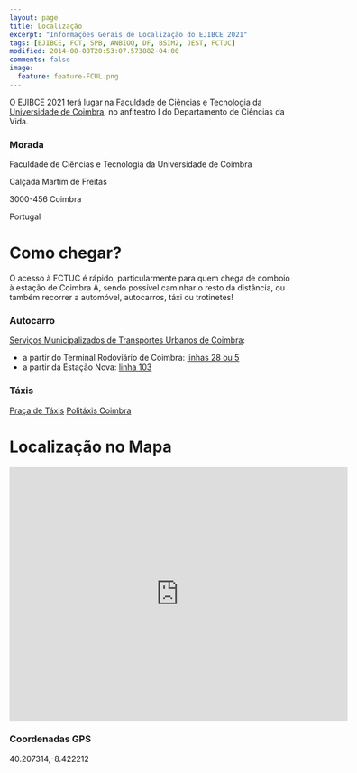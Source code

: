```yaml
---
layout: page
title: Localização
excerpt: "Informações Gerais de Localização do EJIBCE 2021"
tags: [EJIBCE, FCT, SPB, ANBIOQ, DF, BSIM2, JEST, FCTUC]
modified: 2014-08-08T20:53:07.573882-04:00
comments: false
image:
  feature: feature-FCUL.png
---
```


O EJIBCE 2021 terá lugar na [Faculdade de Ciências e Tecnologia da Universidade de Coimbra](https://www.uc.pt/en/fctuc), no anfiteatro I do Departamento de Ciências da Vida.

### Morada
Faculdade de Ciências e Tecnologia da Universidade de Coimbra

Calçada Martim de Freitas

3000-456 Coimbra

Portugal

# Como chegar?
O acesso à FCTUC é rápido, particularmente para quem chega de comboio à estação de Coimbra A, sendo possível caminhar o resto da distância, ou também recorrer a automóvel, autocarros, táxi ou trotinetes!


### Autocarro

[Serviços Municipalizados de Transportes Urbanos de Coimbra](https://www.smtuc.pt/en/):
 - a partir do Terminal Rodoviário de Coimbra: [linhas 28 ou 5](https://moovitapp.com/coimbra-1905/poi/Universidade/Terminal%20Rodovi%C3%A1rio%20de[…]207916_-8.424338&fll=40.216209_-8.436722&customerId=4908&ref=5)
 - a partir da Estação Nova: [linha 103](https://moovitapp.com/coimbra-1905/poi/Universidade/Estac%C3%A3o%20Nova/pt?tll=40.207916_-8.424338&fll=40.20915_-8.4324&customerId=4908&ref=5)

### Táxis
[Praça de Táxis](https://coimbra.empresasportugal.net/taxi-stand/praca-de-taxis-rodoviaria/)
[Politáxis Coimbra](http://www.politaxis.pt/)

# Localização no Mapa
<iframe src="https://www.google.com/maps/embed?pb=!1m18!1m12!1m3!1d3047.09002382905!2d-8.424475784610461!3d40.20706037939009!2m3!1f0!2f0!3f0!3m2!1i1024!2i768!4f13.1!3m3!1m2!1s0xd22f9a07de99ec3%3A0x2ccfec8c3b4d8553!2sDepartamento%20de%20Ci%C3%AAncias%20da%20Vida%20-%20Universidade%20de%20Coimbra!5e0!3m2!1sen!2spt!4v1633991764427!5m2!1sen!2spt" width="600" height="450" style="border:0;" allowfullscreen="" loading="lazy"></iframe>

### Coordenadas GPS
40.207314,-8.422212

